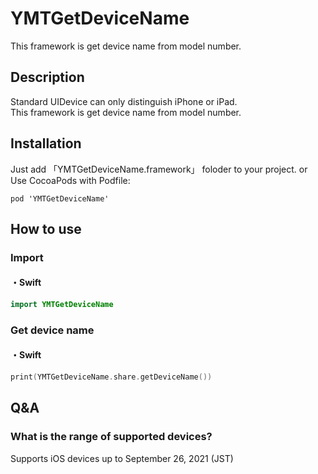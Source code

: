 # YMTGetDeviceName
This framework is get device name from model number.

## Description
Standard UIDevice can only distinguish iPhone or iPad.  
This framework is get device name from model number.

## Installation
Just add 「YMTGetDeviceName.framework」 foloder to your project.
or
Use CocoaPods with Podfile:

```
pod 'YMTGetDeviceName'
```
## How to use
### Import
#### ・Swift
```ViewController.swift
import YMTGetDeviceName
```

### Get device name
#### ・Swift
```ViewController.swift
print(YMTGetDeviceName.share.getDeviceName())
```

## Q&A
### What is the range of supported devices?
Supports iOS devices up to September 26, 2021 (JST)

